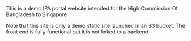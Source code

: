 This is a demo IPA portal website intended for the High Commission Of Bangladesh to Singapore

Note that this site is only a demo static site launched in an S3 bucket. The front end is fully functional but it is not linked to a backend
